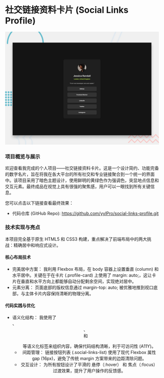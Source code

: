 # 社交链接资料卡片 (Social Links Profile)

![Design preview for the Social links profile coding challenge](./preview.jpg)

### 项目概览与展示
欢迎查看我完成的个人项目——社交链接资料卡片。这是一个设计简约、功能完备的数字名片，旨在将我在各大平台的所有社交和专业链接聚合到一个统一的界面中。该项目采用了暗色主题设计，使用鲜明的黄绿色作为强调色，突显地点信息和交互元素。最终成品在视觉上具有很强的聚焦感，用户可以一眼找到所有关键信息。

您可以点击以下链接查看最终效果：
- 代码仓库 (GitHub Repo): https://github.com/yylPro/social-links-profile.git

### 技术实现与亮点
本项目完全基于原生 HTML5 和 CSS3 构建，重点解决了前端布局中的两大挑战：精确居中和响应式设计。

#### 核心布局技术
- 完美居中方案： 我利用 Flexbox 布局，在 body 容器上设置垂直 (column) 和水平居中。关键在于在卡片 (.profile-card) 上使用了 margin: auto;，这让卡片在垂直和水平方向上都能够自动分配剩余空间，实现绝对居中。
- 元素分离： 页面底部的版权信息通过 margin-top: auto; 被优雅地推到视口底部，与主体卡片内容保持清晰的物理分离。

#### 代码实践与优化
- 语义化结构： 我使用了 <main>、<header>、<nav> 和 <ul> 等语义化标签来组织内容，确保代码结构清晰，利于可访问性 (A11Y)。
- 间距管理： 链接按钮列表 (.social-links-list) 使用了现代 Flexbox 属性 gap (16px)，避免了传统 margin 方案带来的边距清除问题。
- 交互设计： 为所有按钮设计了平滑的 悬停（:hover） 和 焦点（:focus） 过渡效果，提升了用户操作的反馈感。



